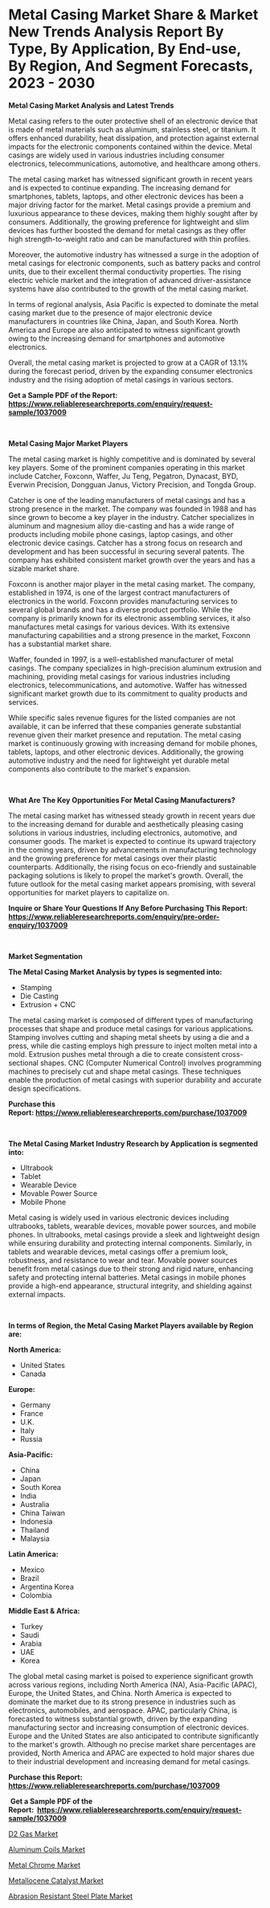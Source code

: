 <p><h1>Metal Casing Market Share & Market New Trends Analysis Report By Type, By Application, By End-use, By Region, And Segment Forecasts, 2023 - 2030</h1></p><p><strong>Metal Casing Market Analysis and Latest Trends</strong></p>
<p><p>Metal casing refers to the outer protective shell of an electronic device that is made of metal materials such as aluminum, stainless steel, or titanium. It offers enhanced durability, heat dissipation, and protection against external impacts for the electronic components contained within the device. Metal casings are widely used in various industries including consumer electronics, telecommunications, automotive, and healthcare among others.</p><p>The metal casing market has witnessed significant growth in recent years and is expected to continue expanding. The increasing demand for smartphones, tablets, laptops, and other electronic devices has been a major driving factor for the market. Metal casings provide a premium and luxurious appearance to these devices, making them highly sought after by consumers. Additionally, the growing preference for lightweight and slim devices has further boosted the demand for metal casings as they offer high strength-to-weight ratio and can be manufactured with thin profiles.</p><p>Moreover, the automotive industry has witnessed a surge in the adoption of metal casings for electronic components, such as battery packs and control units, due to their excellent thermal conductivity properties. The rising electric vehicle market and the integration of advanced driver-assistance systems have also contributed to the growth of the metal casing market.</p><p>In terms of regional analysis, Asia Pacific is expected to dominate the metal casing market due to the presence of major electronic device manufacturers in countries like China, Japan, and South Korea. North America and Europe are also anticipated to witness significant growth owing to the increasing demand for smartphones and automotive electronics.</p><p>Overall, the metal casing market is projected to grow at a CAGR of 13.1% during the forecast period, driven by the expanding consumer electronics industry and the rising adoption of metal casings in various sectors.</p></p>
<p><strong>Get a Sample PDF of the Report:&nbsp; <a href="https://www.reliableresearchreports.com/enquiry/request-sample/1037009">https://www.reliableresearchreports.com/enquiry/request-sample/1037009</a></strong></p>
<p>&nbsp;</p>
<p><strong>Metal Casing Major Market Players</strong></p>
<p><p>The metal casing market is highly competitive and is dominated by several key players. Some of the prominent companies operating in this market include Catcher, Foxconn, Waffer, Ju Teng, Pegatron, Dynacast, BYD, Everwin Precision, Dongguan Janus, Victory Precision, and Tongda Group.</p><p>Catcher is one of the leading manufacturers of metal casings and has a strong presence in the market. The company was founded in 1988 and has since grown to become a key player in the industry. Catcher specializes in aluminum and magnesium alloy die-casting and has a wide range of products including mobile phone casings, laptop casings, and other electronic device casings. Catcher has a strong focus on research and development and has been successful in securing several patents. The company has exhibited consistent market growth over the years and has a sizable market share.</p><p>Foxconn is another major player in the metal casing market. The company, established in 1974, is one of the largest contract manufacturers of electronics in the world. Foxconn provides manufacturing services to several global brands and has a diverse product portfolio. While the company is primarily known for its electronic assembling services, it also manufactures metal casings for various devices. With its extensive manufacturing capabilities and a strong presence in the market, Foxconn has a substantial market share.</p><p>Waffer, founded in 1997, is a well-established manufacturer of metal casings. The company specializes in high-precision aluminum extrusion and machining, providing metal casings for various industries including electronics, telecommunications, and automotive. Waffer has witnessed significant market growth due to its commitment to quality products and services.</p><p>While specific sales revenue figures for the listed companies are not available, it can be inferred that these companies generate substantial revenue given their market presence and reputation. The metal casing market is continuously growing with increasing demand for mobile phones, tablets, laptops, and other electronic devices. Additionally, the growing automotive industry and the need for lightweight yet durable metal components also contribute to the market's expansion.</p></p>
<p>&nbsp;</p>
<p><strong>What Are The Key Opportunities For Metal Casing Manufacturers?</strong></p>
<p><p>The metal casing market has witnessed steady growth in recent years due to the increasing demand for durable and aesthetically pleasing casing solutions in various industries, including electronics, automotive, and consumer goods. The market is expected to continue its upward trajectory in the coming years, driven by advancements in manufacturing technology and the growing preference for metal casings over their plastic counterparts. Additionally, the rising focus on eco-friendly and sustainable packaging solutions is likely to propel the market's growth. Overall, the future outlook for the metal casing market appears promising, with several opportunities for market players to capitalize on.</p></p>
<p><strong>Inquire or Share Your Questions If Any Before Purchasing This Report: <a href="https://www.reliableresearchreports.com/enquiry/pre-order-enquiry/1037009">https://www.reliableresearchreports.com/enquiry/pre-order-enquiry/1037009</a></strong></p>
<p>&nbsp;</p>
<p><strong>Market Segmentation</strong></p>
<p><strong>The Metal Casing Market Analysis by types is segmented into:</strong></p>
<p><ul><li>Stamping</li><li>Die Casting</li><li>Extrusion + CNC</li></ul></p>
<p><p>The metal casing market is composed of different types of manufacturing processes that shape and produce metal casings for various applications. Stamping involves cutting and shaping metal sheets by using a die and a press, while die casting employs high pressure to inject molten metal into a mold. Extrusion pushes metal through a die to create consistent cross-sectional shapes. CNC (Computer Numerical Control) involves programming machines to precisely cut and shape metal casings. These techniques enable the production of metal casings with superior durability and accurate design specifications.</p></p>
<p><strong>Purchase this Report:&nbsp;<a href="https://www.reliableresearchreports.com/purchase/1037009">https://www.reliableresearchreports.com/purchase/1037009</a></strong></p>
<p>&nbsp;</p>
<p><strong>The Metal Casing Market Industry Research by Application is segmented into:</strong></p>
<p><ul><li>Ultrabook</li><li>Tablet</li><li>Wearable Device</li><li>Movable Power Source</li><li>Mobile Phone</li></ul></p>
<p><p>Metal casing is widely used in various electronic devices including ultrabooks, tablets, wearable devices, movable power sources, and mobile phones. In ultrabooks, metal casings provide a sleek and lightweight design while ensuring durability and protecting internal components. Similarly, in tablets and wearable devices, metal casings offer a premium look, robustness, and resistance to wear and tear. Movable power sources benefit from metal casings due to their strong and rigid nature, enhancing safety and protecting internal batteries. Metal casings in mobile phones provide a high-end appearance, structural integrity, and shielding against external impacts.</p></p>
<p>&nbsp;</p>
<p><strong>In terms of Region, the Metal Casing Market Players available by Region are:</strong></p>
<p>
    <p> <strong> North America: </strong>
        <ul>
            <li>United States</li>
            <li>Canada</li>
        </ul>
        </p> 
    <p> <strong> Europe: </strong>
        <ul>
            <li>Germany</li>
            <li>France</li>
            <li>U.K.</li>
            <li>Italy</li>
            <li>Russia</li>
        </ul>
        </p> 
    <p> <strong> Asia-Pacific: </strong>
        <ul>
            <li>China</li>
            <li>Japan</li>
            <li>South Korea</li>
            <li>India</li>
            <li>Australia</li>
            <li>China Taiwan</li>
            <li>Indonesia</li>
            <li>Thailand</li>
            <li>Malaysia</li>
        </ul>
        </p> 
    <p> <strong> Latin America: </strong>
        <ul>
            <li>Mexico</li>
            <li>Brazil</li>
            <li>Argentina Korea</li>
            <li>Colombia</li>
        </ul>
        </p> 
    <p> <strong> Middle East & Africa: </strong>
        <ul>
            <li>Turkey</li>
            <li>Saudi</li>
            <li>Arabia</li>
            <li>UAE</li>
            <li>Korea</li>
        </ul>
    </p>
    </p>
<p><p>The global metal casing market is poised to experience significant growth across various regions, including North America (NA), Asia-Pacific (APAC), Europe, the United States, and China. North America is expected to dominate the market due to its strong presence in industries such as electronics, automobiles, and aerospace. APAC, particularly China, is forecasted to witness substantial growth, driven by the expanding manufacturing sector and increasing consumption of electronic devices. Europe and the United States are also anticipated to contribute significantly to the market's growth. Although no precise market share percentages are provided, North America and APAC are expected to hold major shares due to their industrial development and increasing demand for metal casings.</p></p>
<p><strong>Purchase this Report: <a href="https://www.reliableresearchreports.com/purchase/1037009">https://www.reliableresearchreports.com/purchase/1037009</a></strong></p>
<p>&nbsp;<strong>Get a Sample PDF of the Report:&nbsp;&nbsp;<a href="https://www.reliableresearchreports.com/enquiry/request-sample/1037009">https://www.reliableresearchreports.com/enquiry/request-sample/1037009</a></strong></p>
<p><strong></strong></p>
<p><p><a href="https://github.com/zebdakicsin/Market-Research-Report-List-1/blob/main/d2-gas-market.md">D2 Gas Market</a></p><p><a href="https://github.com/Krish2023na/Market-Research-Report-List-1/blob/main/aluminum-coils-market.md">Aluminum Coils Market</a></p><p><a href="https://github.com/kholmovskayalyudmila/Market-Research-Report-List-1/blob/main/metal-chrome-market.md">Metal Chrome Market</a></p><p><a href="https://github.com/sofyaavrova/Market-Research-Report-List-1/blob/main/metallocene-catalyst-market.md">Metallocene Catalyst Market</a></p><p><a href="https://github.com/kuntayevaz/Market-Research-Report-List-1/blob/main/abrasion-resistant-steel-plate-market.md">Abrasion Resistant Steel Plate Market</a></p></p>